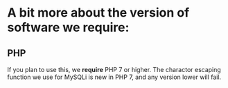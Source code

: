# A bit more about the version of software we require:


## PHP

If you plan to use this, we **require** PHP 7 or higher. The charactor escaping function we use for MySQLi is new in PHP 7, and any version lower will fail.

